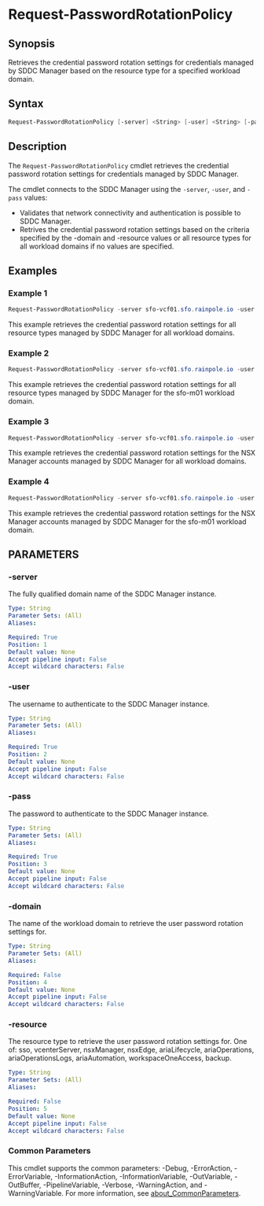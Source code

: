 # Request-PasswordRotationPolicy

## Synopsis

Retrieves the credential password rotation settings for credentials managed by SDDC Manager based on the resource type
for a specified workload domain.

## Syntax

```powershell
Request-PasswordRotationPolicy [-server] <String> [-user] <String> [-pass] <String> [[-domain] <String>] [[-resource] <String>] [<CommonParameters>]
```

## Description

The `Request-PasswordRotationPolicy` cmdlet retrieves the credential password rotation settings for credentials managed by SDDC Manager.

The cmdlet connects to the SDDC Manager using the `-server`, `-user`, and `-pass` values:

- Validates that network connectivity and authentication is possible to SDDC Manager.
- Retrives the credential password rotation settings based on the criteria specified by the -domain and -resource values or all resource types for all workload domains if no values are specified.

## Examples

### Example 1

```powershell
Request-PasswordRotationPolicy -server sfo-vcf01.sfo.rainpole.io -user administrator@vsphere.local -pass VMw@re1!
```

This example retrieves the credential password rotation settings for all resource types managed by SDDC Manager for all workload domains.

### Example 2

```powershell
Request-PasswordRotationPolicy -server sfo-vcf01.sfo.rainpole.io -user administrator@vsphere.local -pass VMw@re1! -domain sfo-m01
```

This example retrieves the credential password rotation settings for all resource types managed by SDDC Manager for the sfo-m01 workload domain.

### Example 3

```powershell
Request-PasswordRotationPolicy -server sfo-vcf01.sfo.rainpole.io -user administrator@vsphere.local -pass VMw@re1! -resource nsxManager
```

This example retrieves the credential password rotation settings for the NSX Manager accounts managed by SDDC Manager for all workload domains.

### Example 4

```powershell
Request-PasswordRotationPolicy -server sfo-vcf01.sfo.rainpole.io -user administrator@vsphere.local -pass VMw@re1! -domain sfo-m01 -resource nsxManager
```

This example retrieves the credential password rotation settings for the NSX Manager accounts managed by SDDC Manager for the sfo-m01 workload domain.

## PARAMETERS

### -server

The fully qualified domain name of the SDDC Manager instance.

```yaml
Type: String
Parameter Sets: (All)
Aliases:

Required: True
Position: 1
Default value: None
Accept pipeline input: False
Accept wildcard characters: False
```

### -user

The username to authenticate to the SDDC Manager instance.

```yaml
Type: String
Parameter Sets: (All)
Aliases:

Required: True
Position: 2
Default value: None
Accept pipeline input: False
Accept wildcard characters: False
```

### -pass

The password to authenticate to the SDDC Manager instance.

```yaml
Type: String
Parameter Sets: (All)
Aliases:

Required: True
Position: 3
Default value: None
Accept pipeline input: False
Accept wildcard characters: False
```

### -domain

The name of the workload domain to retrieve the user password rotation settings for.

```yaml
Type: String
Parameter Sets: (All)
Aliases:

Required: False
Position: 4
Default value: None
Accept pipeline input: False
Accept wildcard characters: False
```

### -resource

The resource type to retrieve the user password rotation settings for. One of: sso, vcenterServer, nsxManager, nsxEdge, ariaLifecycle, ariaOperations, ariaOperationsLogs, ariaAutomation, workspaceOneAccess, backup.

```yaml
Type: String
Parameter Sets: (All)
Aliases:

Required: False
Position: 5
Default value: None
Accept pipeline input: False
Accept wildcard characters: False
```

### Common Parameters

This cmdlet supports the common parameters: -Debug, -ErrorAction, -ErrorVariable, -InformationAction, -InformationVariable, -OutVariable, -OutBuffer, -PipelineVariable, -Verbose, -WarningAction, and -WarningVariable. For more information, see [about_CommonParameters](http://go.microsoft.com/fwlink/?LinkID=113216).
